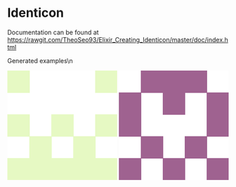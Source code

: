 # Identicon

Documentation can be found at   https://rawgit.com/TheoSeo93/Elixir_Creating_Identicon/master/doc/index.html


Generated examples\n


![alt text](https://github.com/TheoSeo93/Elixir_Creating_Identicon/blob/master/Banana.png)
![alt text](https://github.com/TheoSeo93/Elixir_Creating_Identicon/blob/master/apple.png)


